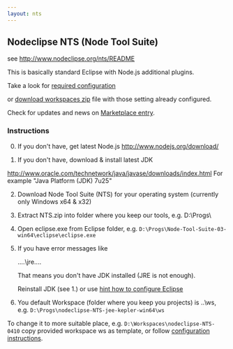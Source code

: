 ```yaml
---
layout: nts
---
```


## Nodeclipse NTS (Node Tool Suite)

see <http://www.nodeclipse.org/nts/README>

This is basically standard Eclipse with Node.js additional plugins.

Take a look for [required configuration](https://github.com/Nodeclipse/eclipse-node-ide/#configuration)

or [download workspaces zip](https://sourceforge.net/projects/nodeclipse/files/Node-Tool-Suite/) file with those setting already configured. 

Check for updates and news on [Marketplace entry](http://marketplace.eclipse.org/content/nodeclipse-nts).

### Instructions

0. If you don't have, get latest Node.js <http://www.nodejs.org/download/>

1. If you don't have, download & install latest JDK

 <http://www.oracle.com/technetwork/java/javase/downloads/index.html>
 For example "Java Platform (JDK) 7u25"

2. Download Node Tool Suite (NTS) for your operating system (currently only Windows x64 & x32)

3. Extract NTS.zip into folder where you keep our tools, e.g. D:\Progs\

4. Open eclipse.exe from Eclipse folder, e.g. <code>D:\Progs\Node-Tool-Suite-03-win64\eclipse\eclipse.exe</code>

5. If you have error messages like

	....\jre\....
	
	That means you don't have JDK installed (JRE is not enough).
	
	Reinstall JDK (see 1.) or use [hint how to configure Eclipse](https://github.com/Nodeclipse/eclipse-node-ide/blob/master/Hints.md#select-jvm-for-eclipse-instance)
	
6. You default Workspace (folder where you keep you projects) is ..\ws, 
 e.g. <code>D:\Progs\nodeclipse-NTS-jee-kepler-win64\ws</code>
 
 To change it to more suitable place, e.g. <code>D:\Workspaces\nodeclipse-NTS-0410</code>
 copy provided workspace ws as template, or follow [configuration instructions](https://github.com/Nodeclipse/eclipse-node-ide#configuration).
